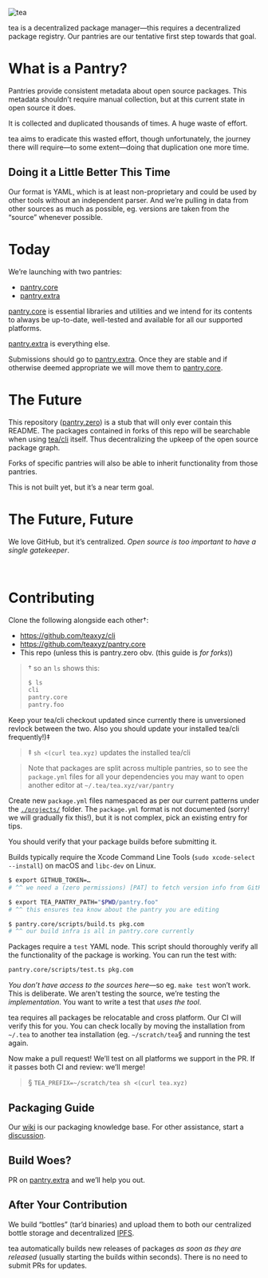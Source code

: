 ![tea](https://tea.xyz/banner.png)

tea is a decentralized package manager—this requires a decentralized package
registry. Our pantries are our tentative first step towards that goal.

# What is a Pantry?

Pantries provide consistent metadata about open source packages. This
metadata shouldn’t require manual collection, but at this current state in
open source it does.

It is collected and duplicated thousands of times. A huge waste of effort.

tea aims to eradicate this wasted effort, though unfortunately, the journey
there will require—to some extent—doing that duplication one more time.

## Doing it a Little Better This Time

Our format is YAML, which is at least non-proprietary and could be used by
other tools without an independent parser. And we’re pulling in data from
other sources as much as possible, eg. versions are taken from the
“source” whenever possible.

# Today

We’re launching with two pantries:

* [pantry.core]
* [pantry.extra]

[pantry.core] is essential libraries and utilities and we intend for its
contents to always be up-to-date, well-tested and available for all our
supported platforms.

[pantry.extra] is everything else.

Submissions should go to [pantry.extra]. Once they are stable and if otherwise
deemed appropriate we will move them to [pantry.core].

# The Future

This repository ([pantry.zero]) is a stub that will only ever contain this
README. The packages contained in forks of this repo will be searchable when
using [tea/cli] itself. Thus decentralizing the upkeep of the open source
package graph.

Forks of specific pantries will also be able to inherit functionality from
those pantries.

This is not built yet, but it’s a near term goal.

# The Future, Future

We love GitHub, but it’s centralized. *Open source is too important to have a
single gatekeeper*.

&nbsp;


# Contributing

Clone the following alongside each other†:

* https://github.com/teaxyz/cli
* https://github.com/teaxyz/pantry.core
* This repo (unless this is pantry.zero obv. (this guide is *for forks*))

> † so an `ls` shows this:
> ```sh
> $ ls
> cli
> pantry.core
> pantry.foo
> ```

Keep your tea/cli checkout updated since currently there is unversioned
revlock between the two. Also you should update your installed tea/cli
frequently!)‡

> ‡ `sh <(curl tea.xyz)` updates the installed tea/cli

> Note that packages are split across multiple pantries, so to see the
> `package.yml` files for all your dependencies you may want to open another
> editor at `~/.tea/tea.xyz/var/pantry`

Create new `package.yml` files namespaced as per our current patterns under
the [`./projects/`] folder. The `package.yml` format is not documented
(sorry! we will gradually fix this!), but it is not complex, pick an existing
entry for tips.

You should verify that your package builds before submitting it.

Builds typically require the Xcode Command Line Tools
(`sudo xcode-select --install`) on macOS and `libc-dev` on Linux.

```sh
$ export GITHUB_TOKEN=…
# ^^ we need a (zero permissions) [PAT] to fetch version info from GitHub

$ export TEA_PANTRY_PATH="$PWD/pantry.foo"
# ^^ this ensures tea know about the pantry you are editing

$ pantry.core/scripts/build.ts pkg.com
# ^^ our build infra is all in pantry.core currently
```

Packages require a `test` YAML node. This script should thoroughly verify all
the functionality of the package is working. You can run the test with:

```sh
pantry.core/scripts/test.ts pkg.com
```

*You don’t have access to the sources here*—so eg. `make test` won’t work.
This is deliberate. We aren't testing the source, we’re testing the
*implementation*. You want to write a test that *uses the tool*.

tea requires all packages be relocatable and cross platform. Our CI will
verify this for you. You can check locally by moving the installation from
`~/.tea` to another tea installation (eg. `~/scratch/tea`§ and running the
test again.

Now make a pull request! We’ll test on all platforms we support in the PR. If
it passes both CI and review: we’ll merge!

> § `TEA_PREFIX=~/scratch/tea sh <(curl tea.xyz)`

## Packaging Guide

Our [wiki] is our packaging knowledge base.
For other assistance, start a [discussion].

## Build Woes?

PR on [pantry.extra] and we’ll help you out.

## After Your Contribution

We build “bottles” (tar’d binaries) and upload them to both our centralized
bottle storage and decentralized [IPFS].

tea automatically builds new releases of packages *as soon as they are
released* (usually starting the builds within seconds). There is no need to
submit PRs for updates.




[wiki]: https://github.com/teaxyz/pantry.zero/wiki
[pantry.core]: https://github.com/teaxyz/pantry.core
[pantry.extra]: https://github.com/teaxyz/pantry.extra
[pantry.zero]: https://github.com/teaxyz/pantry.zero
[tea/cli]: https://github.com/teaxyz/cli
[discussion]: https://github.com/orgs/teaxyz/discussions
[PAT]: https://docs.github.com/en/authentication/keeping-your-account-and-data-secure/creating-a-personal-access-token
[IPFS]: https://ipfs.tech
[`./projects/`]: https://github.com/teaxyz/panty.core/projects
